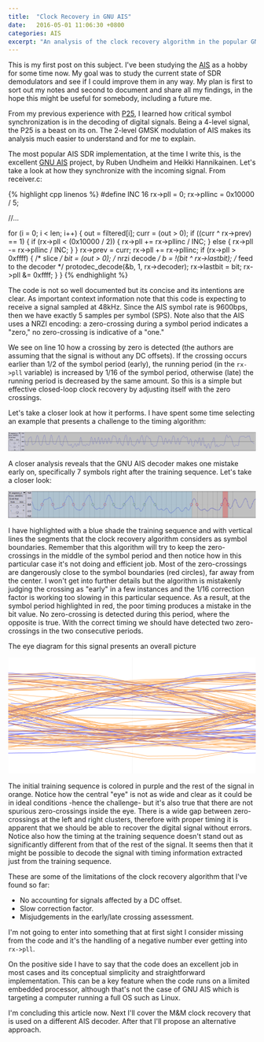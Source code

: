```yaml
---
title:  "Clock Recovery in GNU AIS"
date:   2016-05-01 11:06:30 +0800
categories: AIS
excerpt: "An analysis of the clock recovery algorithm in the popular GNU AIS software."
---
```


This is my first post on this subject. I've been studying the [AIS][AIS] as a hobby for some time now. My goal was to study the current state of SDR demodulators and see if I could improve them in any way. My plan is first to sort out my notes and second to document and share all my findings, in the hope this might be useful for somebody, including a future me.

From my previous experience with [P25][P25], I learned how critical symbol synchronization is in the decoding of digital signals. Being a 4-level signal, the P25 is a beast on its on. The 2-level GMSK modulation of AIS makes its analysis much easier to understand and for me to explain.

The most popular AIS SDR implementation, at the time I write this, is the excellent [GNU AIS][GNU_AIS] project, by Ruben Undheim and Heikki Hannikainen. Let's take a look at how they synchronize with the incoming signal. From receiver.c:

{% highlight cpp linenos %}
#define INC 16
rx->pll = 0;
rx->pllinc = 0x10000 / 5;

//...

for (i = 0; i < len; i++) {
    out = filtered[i];
    curr = (out > 0);
    if ((curr ^ rx->prev) == 1) {
        if (rx->pll < (0x10000 / 2)) {
            rx->pll += rx->pllinc / INC;
        } else {
            rx->pll -= rx->pllinc / INC;
        }
    }
    rx->prev = curr;
    rx->pll += rx->pllinc;
    if (rx->pll > 0xffff) {
        /* slice */
        bit = (out > 0);
        /* nrzi decode */
        b = !(bit ^ rx->lastbit);
        /* feed to the decoder */
        protodec_decode(&b, 1, rx->decoder);
        rx->lastbit = bit;
        rx->pll &= 0xffff;
    }
}
{% endhighlight %}

The code is not so well documented but its concise and its intentions are clear. As important context information note that this code is expecting to receive a signal sampled at 48kHz. Since the AIS symbol rate is 9600bps, then we have exactly 5 samples per symbol (SPS). Note also that the AIS uses a NRZI encoding: a zero-crossing during a symbol period indicates a "zero," no zero-crossing is indicative of a "one."

We see on line 10 how a crossing by zero is detected (the authors are assuming that the signal is without any DC offsets). If the crossing occurs earlier than 1/2 of the symbol period (early), the running period (in the `rx->pll` variable) is increased by 1/16 of the symbol period, otherwise (late) the running period is decreased by the same amount. So this is a simple but effective closed-loop clock recovery by adjusting itself with the zero crossings.

Let's take a closer look at how it performs. I have spent some time selecting an example that presents a challenge to the timing algorithm:


[![Signal][img1]][img1]

A closer analysis reveals that the GNU AIS decoder makes one mistake early on, specifically 7 symbols right after the training sequence. Let's take a closer look:

[![Annotated signal][img2]][img2]

I have highlighted with a blue shade the training sequence and with vertical lines the segments that the clock recovery algorithm considers as symbol boundaries. Remember that this algorithm will try to keep the zero-crossings in the middle of the symbol period and then notice how in this particular case it's not doing and efficient job. Most of the zero-crossings are dangerously close to the symbol boundaries (red circles), far away from the center. I won't get into further details but the algorithm is mistakenly judging the crossing as "early" in a few instances and the 1/16 correction factor is working too slowing in this particular sequence. As a result, at the symbol period highlighted in red, the poor timing produces a mistake in the bit value. No zero-crossing is detected during this period, where the opposite is true. With the correct timing we should have detected two zero-crossings in the two consecutive periods.

The eye diagram for this signal presents an overall picture

[![Eye diagram][img3]][img3]

The initial training sequence is colored in purple and the rest of the signal in orange. Notice how the central "eye" is not as wide and clear as it could be in ideal conditions -hence the challenge- but it's also true that there are not spurious zero-crossings inside the eye. There is a wide gap between zero-crossings at the left and right clusters, therefore with proper timing it is apparent that we should be able to recover the digital signal without errors. Notice also how the timing at the training sequence doesn't stand out as significantly different from that of the rest of the signal. It seems then that it might be possible to decode the signal with timing information extracted just from the training sequence.

These are some of the limitations of the clock recovery algorithm that I've found so far:

* No accounting for signals affected by a DC offset.
* Slow correction factor.
* Misjudgements in the early/late crossing assessment.

I'm not going to enter into something that at first sight I consider missing from the code and it's the handling of a negative number ever getting into `rx->pll`.

On the positive side I have to say that the code does an excellent job in most cases and its conceptual simplicity and straightforward implementation. This can be a key feature when the code runs on a limited embedded processor, although that's not the case of GNU AIS which is targeting a computer running a full OS such as Linux.

I'm concluding this article now. Next I'll cover the M&amp;M clock recovery that is used on a different AIS decoder. After that I'll propose an alternative approach.

[img1]:    /images/AIS/signal_timing.png
[img2]:    /images/AIS/signal_timing_zoom.png
[img3]:    /images/AIS/eye_diagram.png
[AIS]:     https://en.wikipedia.org/wiki/Automatic_Identification_System
[GNU_AIS]: http://gnuais.sourceforge.net/
[P25]: https://en.wikipedia.org/wiki/Project_25
